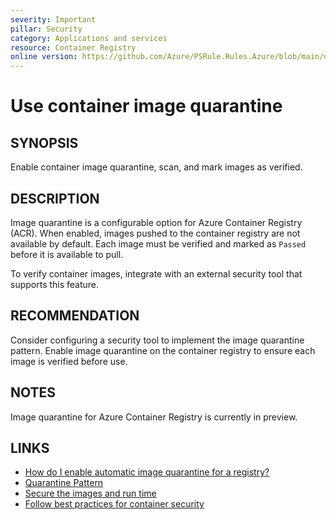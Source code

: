 ```yaml
---
severity: Important
pillar: Security
category: Applications and services
resource: Container Registry
online version: https://github.com/Azure/PSRule.Rules.Azure/blob/main/docs/en/rules/Azure.ACR.Quarantine.md
---
```


# Use container image quarantine

## SYNOPSIS

Enable container image quarantine, scan, and mark images as verified.

## DESCRIPTION

Image quarantine is a configurable option for Azure Container Registry (ACR).
When enabled, images pushed to the container registry are not available by default.
Each image must be verified and marked as `Passed` before it is available to pull.

To verify container images, integrate with an external security tool that supports this feature.

## RECOMMENDATION

Consider configuring a security tool to implement the image quarantine pattern.
Enable image quarantine on the container registry to ensure each image is verified before use.

## NOTES

Image quarantine for Azure Container Registry is currently in preview.

## LINKS

- [How do I enable automatic image quarantine for a registry?](https://docs.microsoft.com/azure/container-registry/container-registry-faq#how-do-i-enable-automatic-image-quarantine-for-a-registry)
- [Quarantine Pattern](https://github.com/Azure/acr/tree/main/docs/preview/quarantine)
- [Secure the images and run time](https://docs.microsoft.com/azure/aks/operator-best-practices-container-image-management#secure-the-images-and-run-time)
- [Follow best practices for container security](https://docs.microsoft.com/azure/architecture/framework/security/applications-services#follow-best-practices-for-container-security)
